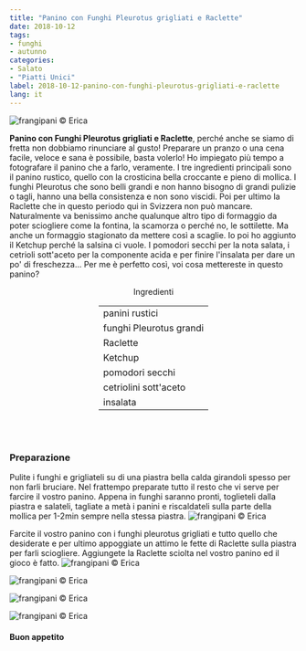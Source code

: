 ```yaml
---
title: "Panino con Funghi Pleurotus grigliati e Raclette"
date: 2018-10-12
tags:
- funghi
- autunno
categories:
- Salato
- "Piatti Unici"
label: 2018-10-12-panino-con-funghi-pleurotus-grigliati-e-raclette
lang: it 
---
```

![](header.jpg "frangipani © Erica")

**Panino con Funghi Pleurotus grigliati e Raclette**, perché anche se siamo di fretta non dobbiamo rinunciare al gusto! Preparare un pranzo o una cena facile, veloce e sana è possibile, basta volerlo! Ho impiegato più tempo a fotografare il panino che a farlo, veramente. I tre ingredienti principali sono il panino rustico, quello con la crosticina bella croccante e pieno di mollica. I funghi Pleurotus che sono belli grandi e non hanno bisogno di grandi pulizie o tagli, hanno una bella consistenza e non sono viscidi. Poi per ultimo la Raclette che in questo periodo qui in Svizzera non può mancare. Naturalmente va benissimo anche qualunque altro tipo di formaggio da poter sciogliere come la fontina, la scamorza o perché no, le sottilette. Ma anche un formaggio stagionato da mettere così a scaglie. Io poi ho aggiunto il Ketchup perché la salsina ci vuole. I pomodori secchi per la nota salata, i cetrioli sott'aceto per la componente acida e per finire l'insalata per dare un po' di freschezza... Per me è perfetto così, voi cosa mettereste in questo panino?

<div id="wrapper" style="text-align: center">
  <div id="yourdiv" style="display: inline-block;">
    <div class="ingredients" itemscope itemtype="http://schema.org/Recipe">
      <span itemprop="name" style="display:none;">Panino con Funghi Pleurotus grigliati e Raclette</span>
      <span itemprop="recipeCategory" style="display:none;">Salato</span>
      <img itemprop="image" style="display:none;" class="ignore-gallery-item" src="header.jpeg"/>
      <span itemprop="author" style="display:none;">Erica Raiano</span>
      <span itemprop="description" style="display:none;">Panino con Funghi Pleurotus grigliati e Raclette, perché anche se siamo di fretta non dobbiamo rinunciare al gusto!</span>
      <div class="ingredients-title">Ingredienti</div>
      <table>
        <tbody>
          </tr>
          <tr itemprop="recipeIngredient">
            <td>panini rustici</td>
          </tr>
          <tr itemprop="recipeIngredient">
            <td>funghi Pleurotus grandi</td>
          </tr>
          <tr itemprop="recipeIngredient">
            <td>Raclette</td>
          </tr>
          <tr itemprop="recipeIngredient">
            <td>Ketchup</td>
          </tr>
          <tr itemprop="recipeIngredient">
            <td>pomodori secchi</td>
          </tr>
          <tr itemprop="recipeIngredient">
            <td>cetriolini sott'aceto</td>
          </tr>
          <tr itemprop="recipeIngredient">
            <td>insalata</td>
          </tr>
          <tr>
        </tbody>
      </table>
      <br></br>
    </div>
  </div>
</div>


<h3>
  <font color="grey">
    <i class="fa-solid fa-gears"></i>
  </font> Preparazione
</h3>

Pulite i funghi e grigliateli su di una piastra bella calda girandoli spesso per non farli bruciare. Nel frattempo preparate tutto il resto che vi serve per farcire il vostro panino. Appena in funghi saranno pronti, toglieteli dalla piastra e salateli, tagliate a metà i panini e riscaldateli sulla parte della mollica per 1-2min sempre nella stessa piastra.
![](griglia.jpg "frangipani © Erica")

Farcite il vostro panino con i funghi pleurotus grigliati e tutto quello che desiderate e per ultimo appoggiate un attimo le fette di Raclette sulla piastra per farli sciogliere. Aggiungete la Raclette sciolta nel vostro panino ed il gioco è fatto.
![](risultato1.jpg "frangipani © Erica")

![](risultato2.jpg "frangipani © Erica")

![](risultato3.jpg "frangipani © Erica")

![](risultato4.jpg "frangipani © Erica")

<h4>Buon appetito
  <font color="red">
    <i class="fa-regular fa-face-smile"></i>
  </font>
</h4>